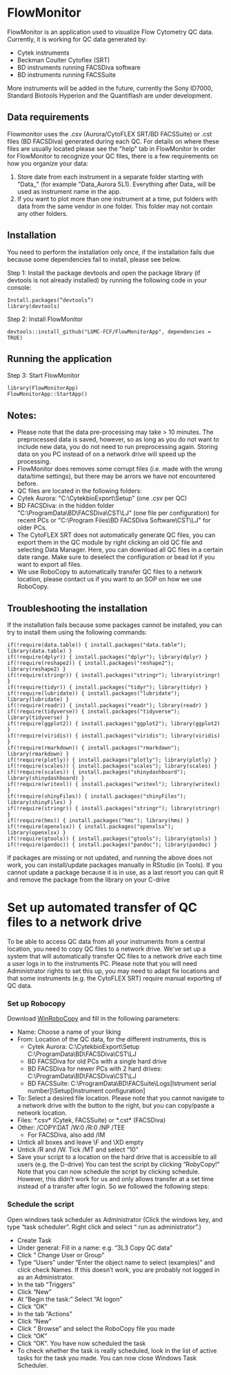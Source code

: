 # FlowMonitor
FlowMonitor is an application used to visualize Flow Cytometry QC data. 
Currently, it is working for QC data generated by:
* Cytek instruments 
* Beckman Coulter Cytoflex (SRT)
* BD instruments running FACSDiva software
* BD instruments running FACSSuite

More instruments will be added in the future, currently the Sony ID7000, Standard Biotools Hyperion and the Quantiflash are under development.

## Data requirements
Flowmonitor uses the .csv (Aurora/CytoFLEX SRT/BD FACSSuite) or .cst files (BD FACSDiva) generated during each QC. For details on where these files are usually located please see the "help" tab in FlowMonitor
In order for FlowMonitor to recognize your QC files, there is a few requirements on how you organize your data:
1. Store date from each instrument in a separate folder starting with "Data_" (for example "Data_Aurora 5L1). Everything after Data_ will be used as instrument name in the app.
2. If you want to plot more than one instrument at a time, put folders with data from the same vendor in one folder. This folder may not contain any other folders. 


## Installation 
You need to perform the installation only once, if the installation fails due because some dependencies fail to install, please see below. 

Step 1: Install the package devtools and open the package library (if devtools is not already installed) by running the following code in your console:
```
Install.packages(“devtools”)
library(devtools)
```

Step 2: Install FlowMonitor 
```
devtools::install_github("LUMC-FCF/FlowMonitorApp", dependencies = TRUE) 
```

## Running the application
Step 3: Start FlowMonitor 
```
library(FlowMonitorApp)
FlowMonitorApp::StartApp()
```


## Notes: 
* Please note that the data pre-processing may take > 10 minutes. The preprocessed data is saved, however, so as long as you do not want to include new data, you do not need to run preprocessing again. Storing data on you PC instead of on a network drive will speed up the processing.
* FlowMonitor does removes some corrupt files (i.e. made with the wrong data/time settings), but there may be arrors we have not encountered before.
* QC files are located in the following folders: 
* Cytek Aurora: "C:\CytekbioExport\Setup" (one .csv per QC)
* BD FACSDiva: in the hidden folder "C:\ProgramData\BD\FACSDiva\CST\LJ" (one file per configuration) for recent PCs or "C:\Program Files\BD FACSDiva Software\CST\LJ" for older PCs.
* The CytoFLEX SRT does not automatically generate QC files, you can export them in the QC module by right clicking an old QC file and selecting Data Manager. Here, you can download all QC files in a certain date range. Make sure to deselect the configuration or bead lot if you want to export all files. 
* We use RoboCopy to automatically transfer QC files to a network location, please contact us if you want to an SOP on how we use RoboCopy. 


## Troubleshooting the installation
If the installation fails because some packages cannot be installed, you can try to install them using the following commands:
```
if(!require(data.table)) { install.packages("data.table"); library(data.table) }
if(!require(dplyr)) { install.packages("dplyr"); library(dplyr) }
if(!require(reshape2)) { install.packages("reshape2"); library(reshape2) }
if(!require(stringr)) { install.packages("stringr"); library(stringr) }
if(!require(tidyr)) { install.packages("tidyr"); library(tidyr) }
if(!require(lubridate)) { install.packages("lubridate"); library(lubridate) }
if(!require(readr)) { install.packages("readr"); library(readr) }
if(!require(tidyverse)) { install.packages("tidyverse"); library(tidyverse) }
if(!require(ggplot2)) { install.packages("ggplot2"); library(ggplot2) }
if(!require(viridis)) { install.packages("viridis"); library(viridis) }
if(!require(rmarkdown)) { install.packages("rmarkdown"); library(rmarkdown) }
if(!require(plotly)) { install.packages("plotly"); library(plotly) }
if(!require(scales)) { install.packages("scales"); library(scales) }
if(!require(scales)) { install.packages("shinydashboard"); library(shinydashboard) }
if(!require(writexl)) { install.packages("writexl"); library(writexl) }
if(!require(shinyFiles)) { install.packages("shinyFiles"); library(shinyFiles) }
if(!require(stringr)) { install.packages("stringr"); library(stringr) }
if(!require(hms)) { install.packages("hms"); library(hms) }
if(!require(openxlsx)) { install.packages("openxlsx"); library(openxlsx) }
if(!require(gtools)) { install.packages("gtools"); library(gtools) }
if(!require(pandoc)) { install.packages("pandoc"); library(pandoc) }
```

If packages are missing or not updated, and running the above does not work, you can install/update packages manually in RStudio (in Tools). 
If you cannot update a package because it is in use, as a last resort you can quit R and remove the package from the library on your C-drive

# Set up automated transfer of QC files to a network drive
To be able to access QC data from all your instruments from a central location, you need to copy QC files to a network drive. We've set up a system that will automatically transfer QC files to a network drive each time a user logs in to the instruments PC. 
Please note that you will need Administrator rights to set this up, you may need to adapt fie locations and that some instruments (e.g. the CytoFLEX SRT) require manual exporting of QC data.

### Set up Robocopy
Download [WinRoboCopy](http://www.upway2late.com/#/projects/winrobocopy) and fill in the following parameters:
* Name: Choose a name of your liking
* From: Location of the QC data, for the different instruments, this is
  - Cytek Aurora: C:\CytekbioExport\Setup	C:\ProgramData\BD\FACSDiva\CST\LJ
  - BD FACSDiva for old PCs with a single hard drive
  - BD FACSDiva for newer PCs with 2 hard drives: C:\ProgramData\BD\FACSDiva\CST\LJ
  - BD FACSSuite: C:\ProgramData\BD\FACSuite\Logs\[Istrument serial number]\Setup\[Instrument configuration]
* To: Select a desired file location. Please note that you cannot navigate to a network drive with the button to the right, but you can copy/paste a network location.
* Files: \*.csv\* (Cytek, FACSSuite) or \*.cst\* (FACSDiva)
* Other:	/COPY:DAT /W:0 /R:0 /NP /TEE
  - For FACSDiva, also add /IM
* Untick all boxes and leave \F and \XD empty
* Untick /R and /W. Tick /MT and select “10”
* Save your script to a location on the hard drive that is accessible to all users (e.g. the D-drive)
You can test the script by clicking “RobyCopy!”
Note that you can now schedule the script by clicking schedule. However, this didn’t work for us and only allows transfer at a set time instead of a transfer after login. So we followed the following steps:

### Schedule the script
Open windows task scheduler as Administrator (Click the windows key, and type “task scheduler”. Right click and select “ run as administrator”.)
*	Create Task
*	Under general: Fill in a name: e.g. “3L3 Copy QC data”
*	Click “ Change User or Group” 
*	Type “Users” under “Enter the object name to select (examples)” and click check Names. If this doesn’t work, you are probably not logged in as an Administrator.
*	In the tab “Triggers”
  * Click “New” 
  * At “Begin the task:”  Select “At logon”
  * Click “OK”
*	In the tab “Actions”
  *	Click “New” 
  *	Click “ Browse” and select the RoboCopy file you made
  *	Click “OK”
*	Click “OK”. You have now scheduled the task
*	To check whether the task is really scheduled, look in the list of active tasks for the task you made. You can now close Windows Task Scheduler.


  



